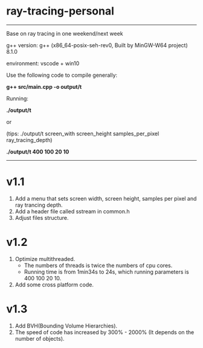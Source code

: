 # ray-tracing-personal
-----------------------------------------------------------------------

Base on ray tracing in one weekend/next week

g++ version: g++ (x86_64-posix-seh-rev0, Built by MinGW-W64 project) 8.1.0

environment: vscode + win10

Use the following code to compile generally:

**g++ src/main.cpp -o output/t**

Running:

**./output/t**

or

(tips: ./output/t screen_with screen_height samples_per_pixel ray_tracing_depth)

**./output/t 400 100 20 10**

-----------------------------------------------------------------------

# v1.1

1. Add a menu that sets screen width, screen height, samples per pixel and ray trancing depth.
2. Add a header file called sstream in common.h
3. Adjust files structure.

# v1.2

1. Optimize multithreaded.
    - The numbers of threads is twice the numbers of cpu cores.
    - Running time is from 1min34s to 24s, which running parameters is 400 100 20 10.
2. Add some cross platform code.


# v1.3

1. Add BVH(Bounding Volume Hierarchies).
2. The speed of code has increased by 300% - 2000% (It depends on the number of objects).